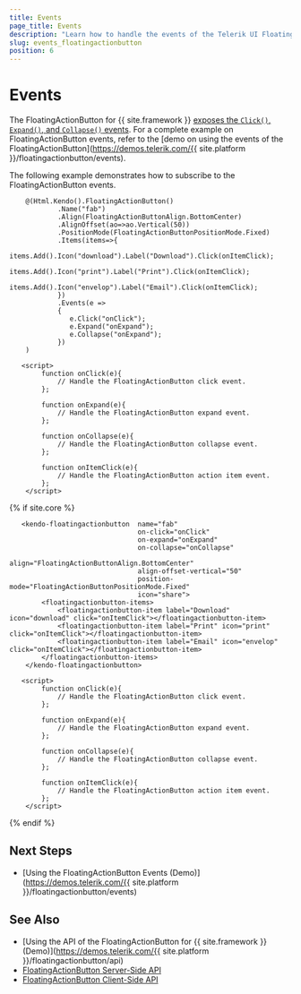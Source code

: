```yaml
---
title: Events
page_title: Events
description: "Learn how to handle the events of the Telerik UI FloatingActionButton component for {{ site.framework }}."
slug: events_floatingactionbutton
position: 6
---
```


# Events

The FloatingActionButton for {{ site.framework }} [exposes the `Click()`, `Expand()`, and `Collapse()` events](https://docs.telerik.com/aspnet-core/api/kendo.mvc.ui.fluent/floatingactionbuttoneventbuilder). For a complete example on  FloatingActionButton events, refer to the [demo on using the events of the FloatingActionButton](https://demos.telerik.com/{{ site.platform }}/floatingactionbutton/events).

The following example demonstrates how to subscribe to the FloatingActionButton events.

```HtmlHelper
    @(Html.Kendo().FloatingActionButton()
            .Name("fab")
            .Align(FloatingActionButtonAlign.BottomCenter)
            .AlignOffset(ao=>ao.Vertical(50))
            .PositionMode(FloatingActionButtonPositionMode.Fixed)
            .Items(items=>{
                items.Add().Icon("download").Label("Download").Click(onItemClick);
                items.Add().Icon("print").Label("Print").Click(onItemClick);
                items.Add().Icon("envelop").Label("Email").Click(onItemClick);
            })
            .Events(e =>
            {
               e.Click("onClick");
               e.Expand("onExpand");
               e.Collapse("onExpand");
            })
    )

   <script>
        function onClick(e){
            // Handle the FloatingActionButton click event.
        };

        function onExpand(e){
            // Handle the FloatingActionButton expand event.
        };

        function onCollapse(e){
            // Handle the FloatingActionButton collapse event.
        };

        function onItemClick(e){
            // Handle the FloatingActionButton action item event.
        };
    </script>
```
{% if site.core %}
```TagHelper
   <kendo-floatingactionbutton  name="fab"
                                on-click="onClick"
                                on-expand="onExpand"
                                on-collapse="onCollapse"
                                align="FloatingActionButtonAlign.BottomCenter"
                                align-offset-vertical="50"
                                position-mode="FloatingActionButtonPositionMode.Fixed"
                                icon="share">
        <floatingactionbutton-items>
            <floatingactionbutton-item label="Download" icon="download" click="onItemClick"></floatingactionbutton-item>
            <floatingactionbutton-item label="Print" icon="print" click="onItemClick"></floatingactionbutton-item>
            <floatingactionbutton-item label="Email" icon="envelop" click="onItemClick"></floatingactionbutton-item>
        </floatingactionbutton-items>
    </kendo-floatingactionbutton>

   <script>
        function onClick(e){
            // Handle the FloatingActionButton click event.
        };

        function onExpand(e){
            // Handle the FloatingActionButton expand event.
        };

        function onCollapse(e){
            // Handle the FloatingActionButton collapse event.
        };

        function onItemClick(e){
            // Handle the FloatingActionButton action item event.
        };
    </script>
```
{% endif %}

## Next Steps

* [Using the FloatingActionButton Events (Demo)](https://demos.telerik.com/{{ site.platform }}/floatingactionbutton/events)

## See Also

* [Using the API of the FloatingActionButton for {{ site.framework }} (Demo)](https://demos.telerik.com/{{ site.platform }}/floatingactionbutton/api)
* [FloatingActionButton Server-Side API](/api/floatingactionbutton)
* [FloatingActionButton Client-Side API](https://docs.telerik.com/kendo-ui/api/javascript/ui/floatingactionbutton)
